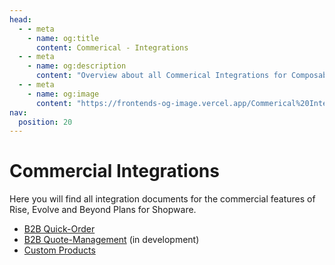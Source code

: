 ```yaml
---
head:
  - - meta
    - name: og:title
      content: Commerical - Integrations
  - - meta
    - name: og:description
      content: "Overview about all Commerical Integrations for Composable Frontends."
  - - meta
    - name: og:image
      content: "https://frontends-og-image.vercel.app/Commerical%20Integrations.png?fontSize=120px"
nav:
  position: 20
---
```


# Commercial Integrations

Here you will find all integration documents for the commercial features of Rise, Evolve and Beyond Plans for Shopware.

- [B2B Quick-Order](b2b-quick-order)
- [B2B Quote-Management](b2b-quote-management) (in development)
- [Custom Products](custom-products)
